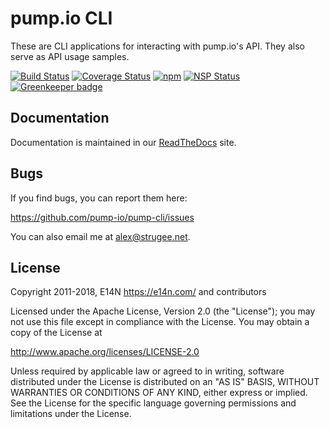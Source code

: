 # pump.io CLI

These are CLI applications for interacting with pump.io's API. They
also serve as API usage samples.

[![Build Status](https://travis-ci.org/pump-io/pump-cli.svg?branch=master)](https://travis-ci.org/pump-io/pump-cli)
[![Coverage Status](https://coveralls.io/repos/github/pump-io/pump-cli/badge.svg?branch=master)](https://coveralls.io/github/pump-io/pump-cli?branch=master)
[![npm](https://img.shields.io/npm/v/pump-cli.svg)](https://npmjs.com/package/pump-cli)
[![NSP Status](https://nodesecurity.io/orgs/pumpio/projects/4ba122c0-b690-480d-826c-45509ea4ad8e/badge)](https://nodesecurity.io/orgs/pumpio/projects/4ba122c0-b690-480d-826c-45509ea4ad8e)
[![Greenkeeper badge](https://badges.greenkeeper.io/pump-io/pump-cli.svg)](https://greenkeeper.io/)

## Documentation

Documentation is maintained in our
[ReadTheDocs](https://pumpio.readthedocs.io/en/latest/builtin-cli.html)
site.

## Bugs

If you find bugs, you can report them here:

https://github.com/pump-io/pump-cli/issues

You can also email me at alex@strugee.net.

## License

Copyright 2011-2018, E14N https://e14n.com/ and contributors

Licensed under the Apache License, Version 2.0 (the "License");
you may not use this file except in compliance with the License.
You may obtain a copy of the License at

http://www.apache.org/licenses/LICENSE-2.0

Unless required by applicable law or agreed to in writing, software
distributed under the License is distributed on an "AS IS" BASIS,
WITHOUT WARRANTIES OR CONDITIONS OF ANY KIND, either express or implied.
See the License for the specific language governing permissions and
limitations under the License.
